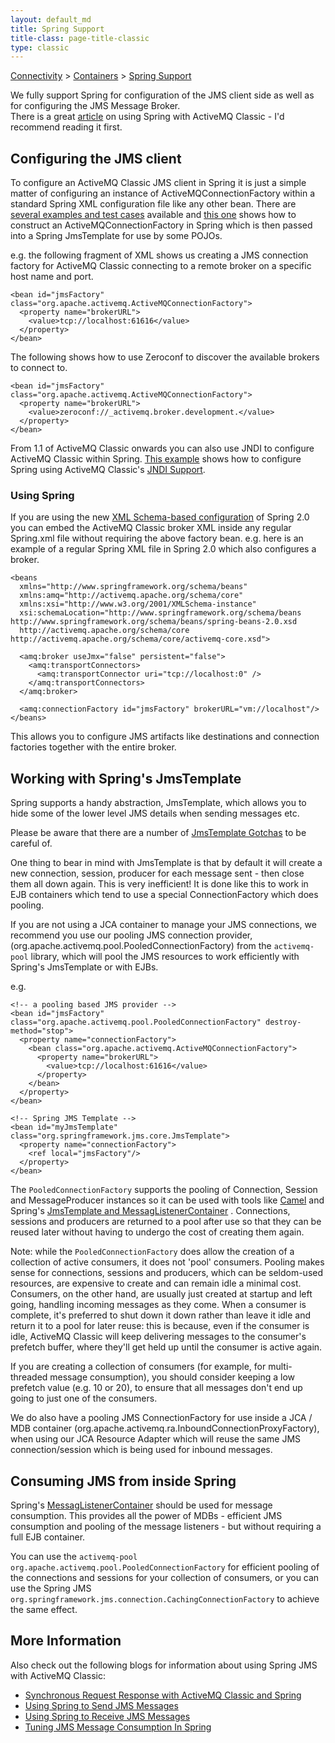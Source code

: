 ```yaml
---
layout: default_md
title: Spring Support 
title-class: page-title-classic
type: classic
---
```


[Connectivity](connectivity) > [Containers](containers) > [Spring Support](spring-support)


We fully support Spring for configuration of the JMS client side as well as for configuring the JMS Message Broker.  
There is a great [article](https://medium.com/@bdarfler/efficient-lightweight-jms-with-spring-and-activemq-51ff6a135946) on using Spring with ActiveMQ Classic - I'd recommend reading it first.

Configuring the JMS client
--------------------------

To configure an ActiveMQ Classic JMS client in Spring it is just a simple matter of configuring an instance of ActiveMQConnectionFactory within a standard Spring XML configuration file like any other bean. There are [several examples and test cases](https://github.com/apache/activemq/tree/main/activemq-unit-tests/src/test/java/org/apache/activemq/spring/) available and [this one](https://github.com/apache/activemq/tree/main/activemq-unit-tests/src/test/resources/org/apache/activemq/xbean/spring.xml) shows how to construct an ActiveMQConnectionFactory in Spring which is then passed into a Spring JmsTemplate for use by some POJOs.

e.g. the following fragment of XML shows us creating a JMS connection factory for ActiveMQ Classic connecting to a remote broker on a specific host name and port.
```
<bean id="jmsFactory" class="org.apache.activemq.ActiveMQConnectionFactory">
  <property name="brokerURL">
    <value>tcp://localhost:61616</value>
  </property>
</bean>
```
The following shows how to use Zeroconf to discover the available brokers to connect to.
```
<bean id="jmsFactory" class="org.apache.activemq.ActiveMQConnectionFactory">
  <property name="brokerURL">
    <value>zeroconf://_activemq.broker.development.</value>
  </property>
</bean>
```
From 1.1 of ActiveMQ Classic onwards you can also use JNDI to configure ActiveMQ Classic within Spring. [This example](http://svn.apache.org/repos/asf/activemq/trunk/activemq-unit-tests/src/test/resources/spring-jndi.xml) shows how to configure Spring using ActiveMQ Classic's [JNDI Support](jndi-support).

### Using Spring

If you are using the new [XML Schema-based configuration](http://static.springframework.org/spring/docs/2.0.x/reference/xsd-config.html) of Spring 2.0 you can embed the ActiveMQ Classic broker XML inside any regular Spring.xml file without requiring the above factory bean. e.g. here is an example of a regular Spring XML file in Spring 2.0 which also configures a broker.

```
<beans 
  xmlns="http://www.springframework.org/schema/beans" 
  xmlns:amq="http://activemq.apache.org/schema/core"
  xmlns:xsi="http://www.w3.org/2001/XMLSchema-instance"
  xsi:schemaLocation="http://www.springframework.org/schema/beans http://www.springframework.org/schema/beans/spring-beans-2.0.xsd
  http://activemq.apache.org/schema/core http://activemq.apache.org/schema/core/activemq-core.xsd">

  <amq:broker useJmx="false" persistent="false">
    <amq:transportConnectors>
      <amq:transportConnector uri="tcp://localhost:0" />
    </amq:transportConnectors>
  </amq:broker>

  <amq:connectionFactory id="jmsFactory" brokerURL="vm://localhost"/>
</beans>
```
This allows you to configure JMS artifacts like destinations and connection factories together with the entire broker.

Working with Spring's JmsTemplate
---------------------------------

Spring supports a handy abstraction, JmsTemplate, which allows you to hide some of the lower level JMS details when sending messages etc.

Please be aware that there are a number of [JmsTemplate Gotchas](jmstemplate-gotchas) to be careful of.

One thing to bear in mind with JmsTemplate is that by default it will create a new connection, session, producer for each message sent - then close them all down again. This is very inefficient! It is done like this to work in EJB containers which tend to use a special ConnectionFactory which does pooling.

If you are not using a JCA container to manage your JMS connections, we recommend you use our pooling JMS connection provider, (org.apache.activemq.pool.PooledConnectionFactory) from the `activemq-pool` library, which will pool the JMS resources to work efficiently with Spring's JmsTemplate or with EJBs.

e.g.

```
<!-- a pooling based JMS provider -->
<bean id="jmsFactory" class="org.apache.activemq.pool.PooledConnectionFactory" destroy-method="stop">
  <property name="connectionFactory">
    <bean class="org.apache.activemq.ActiveMQConnectionFactory">
      <property name="brokerURL">
        <value>tcp://localhost:61616</value>
      </property>
    </bean>
  </property>
</bean>

<!-- Spring JMS Template -->
<bean id="myJmsTemplate" class="org.springframework.jms.core.JmsTemplate">
  <property name="connectionFactory">
    <ref local="jmsFactory"/>
  </property>
</bean>
```
The `PooledConnectionFactory` supports the pooling of Connection, Session and MessageProducer instances so it can be used with tools like [Camel](http://camel.apache.org/activemq.html) and Spring's [JmsTemplate and MessagListenerContainer](spring-support) . Connections, sessions and producers are returned to a pool after use so that they can be reused later without having to undergo the cost of creating them again.

Note: while the `PooledConnectionFactory` does allow the creation of a collection of active consumers, it does not 'pool' consumers. Pooling makes sense for connections, sessions and producers, which can be seldom-used resources, are expensive to create and can remain idle a minimal cost. Consumers, on the other hand, are usually just created at startup and left going, handling incoming messages as they come. When a consumer is complete, it's preferred to shut down it down rather than leave it idle and return it to a pool for later reuse: this is because, even if the consumer is idle, ActiveMQ Classic will keep delivering messages to the consumer's prefetch buffer, where they'll get held up until the consumer is active again.

If you are creating a collection of consumers (for example, for multi-threaded message consumption), you should consider keeping a low prefetch value (e.g. 10 or 20), to ensure that all messages don't end up going to just one of the consumers.

We do also have a pooling JMS ConnectionFactory for use inside a JCA / MDB container (org.apache.activemq.ra.InboundConnectionProxyFactory), when using our JCA Resource Adapter which will reuse the same JMS connection/session which is being used for inbound messages.

Consuming JMS from inside Spring
--------------------------------

Spring's [MessagListenerContainer](http://static.springsource.org/spring/docs/2.5.x/reference/FAQ/jms.md#jms.mdp) should be used for message consumption. This provides all the power of MDBs - efficient JMS consumption and pooling of the message listeners - but without requiring a full EJB container.

You can use the `activemq-pool` `org.apache.activemq.pool.PooledConnectionFactory` for efficient pooling of the connections and sessions for your collection of consumers, or you can use the Spring JMS `org.springframework.jms.connection.CachingConnectionFactory` to achieve the same effect.

More Information
----------------

Also check out the following blogs for information about using Spring JMS with ActiveMQ Classic:

*   [Synchronous Request Response with ActiveMQ Classic and Spring](http://codedependents.com/2010/03/04/synchronous-request-response-with-activemq-and-spring/)
*   [Using Spring to Send JMS Messages](http://bsnyderblog.blogspot.com/2010/02/using-spring-jmstemplate-to-send-jms)
*   [Using Spring to Receive JMS Messages](http://bsnyderblog.blogspot.com/2010/02/using-spring-to-receive-jms-messages.html)
*   [Tuning JMS Message Consumption In Spring](http://bsnyderblog.blogspot.com/2010/05/tuning-jms-message-consumption-in.html)

